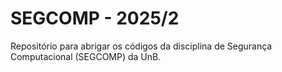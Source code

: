 # SEGCOMP - 2025/2

Repositório para abrigar os códigos da disciplina de Segurança Computacional (SEGCOMP) da UnB.
